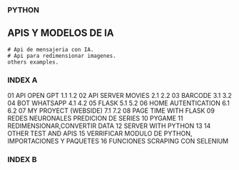 ### PYTHON 


## APIS Y MODELOS DE IA
    # Api de mensajeria con IA.
    # Api para redimensionar imagenes.
    others examples.

### INDEX A
01 API OPEN GPT
     1.1
     1.2
02 API SERVER MOVIES
     2.1
     2.2
03 BARCODE
     3.1
     3.2
04 BOT WHATSAPP
     4.1
     4.2
05 FLASK
     5.1
     5.2
06 HOME AUTENTICATION
     6.1
     6.2
07 MY PROYECT (WEBSIDE)
     7.1
     7.2
08 PAGE TIME WITH FLASK
09 REDES NEURONALES PREDICION DE SERIES
10 PYGAME
11 REDIMENSIONAR,CONVERTIR DATA
12 SERVER WITH PYTHON
13
14 OTHER TEST AND APIS
15 VERRIFICAR MODULO DE PYTHON, IMPORTACIONES Y PAQUETES
16 FUNCIONES SCRAPING CON SELENIUM
### INDEX B